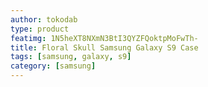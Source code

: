 ```yaml
---
author: tokodab
type: product
featimg: 1N5heXT8NXmN3BtI3QYZFQoktpMoFwTh-
title: Floral Skull Samsung Galaxy S9 Case
tags: [samsung, galaxy, s9]
category: [samsung]
---
```

